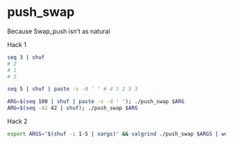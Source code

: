 # push_swap
Because Swap_push isn’t as natural

Hack 1

```bash
seq 3 | shuf
# 2
# 1
# 3

seq 5 | shuf | paste -s -d ' ' # 4 1 2 5 3

ARG=$(seq 100 | shuf | paste -s -d ' '); ./push_swap $ARG
ARG=$(seq -42 42 | shuf); ./push_swap $ARG
```

Hack 2

```bash
export ARGS="$(shuf -i 1-5 | xargs)" && valgrind ./push_swap $ARGS | wc -l && ./push_swap $ARGS | ./checker_linux $ARGS
```
